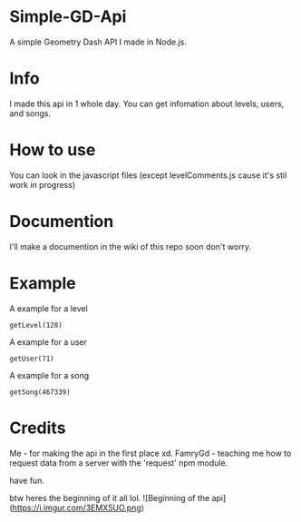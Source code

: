# Simple-GD-Api
A simple Geometry Dash API I made in Node.js.

# Info
I made this api in 1 whole day. You can get infomation about levels, users, and songs.

# How to use
You can look in the javascript files (except levelComments.js cause it's stil work in progress)

# Documention
I'll make a documention in the wiki of this repo soon don't worry.

# Example
A example for a level
```
getLevel(128)
```

A example for a user
```
getUser(71)
```

A example for a song
```
getSong(467339)
```

# Credits
Me - for making the api in the first place xd.
FamryGd - teaching me how to request data from a server with the 'request' npm module.


have fun.


btw heres the beginning of it all lol.
![Beginning of the api]
(https://i.imgur.com/3EMX5UO.png)
